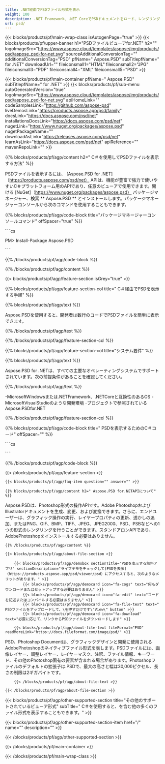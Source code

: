 ```yaml
---
title: .NET経由でPSDファイル形式を表示
weight: 100
description: .NET Framework、.NET CoreでPSDドキュメントをロード、レンダリング、表示するためのC＃ソースコード。
url: psd/
---
```


{{< blocks/products/pf/main-wrap-class isAutogenPage="true" >}}
{{< blocks/products/pf/upper-banner h1="PSDファイルビューアfor.NET" h2="" logoImageSrc="https://www.aspose.cloud/templates/aspose/img/products/psd/aspose_psd-for-net.svg" sourceAdditionalConversionTag="" additionalConversionTag="PSD" pfName=" Aspose.PSD" subTitlepfName=" for .NET" downloadUrl="" fileiconsmall1="HTML" fileiconsmall2="JPG" fileiconsmall3="PDF" fileiconsmall4="XML" fileiconsmall5="PSD" >}}

{{< blocks/products/pf/main-container pfName=" Aspose.PSD" subTitlepfName=" for .NET" >}}
{{< blocks/products/pf/sub-menu autoGeneratedVersion="true" logoImageSrc="https://www.aspose.cloud/templates/aspose/img/products/psd/aspose_psd-for-net.svg" apiHomeLink="" codeSamplesLink="https://github.com/aspose-psd" liveDemosLink="https://products.aspose.app/psd/family" docsLink="https://docs.aspose.com/psd/net" installationsDocsLink="https://docs.aspose.com/psd/net" nugetLink="https://www.nuget.org/packages/aspose.psd" nugetPackageName="" downloadAsLink="https://releases.aspose.com/psd/net" learnAsLink="https://docs.aspose.com/psd/net" apiReference="" mavenRepoLink="" >}}

{{% blocks/products/pf/agp/content h2=" C＃を使用してPSDファイルを表示する方法" %}}

 PSDファイルを表示するには、
 [Aspose.PSD for .NET]（https://products.aspose.com/psd/net）
 APIは、機能が豊富で強力で使いやすいC＃プラットフォーム用のAPIであり、任意のビューアで使用できます。開ける
 [NuGet]（https://www.nuget.org/packages/aspose.psd）
 パッケージマネージャー、検索
 ** Aspose.PSD **
 とインストールします。パッケージマネージャーコンソールから次のコマンドを使用することもできます。

{{% blocks/products/pf/agp/code-block title="パッケージマネージャーコンソールコマンド" offSpacer="true" %}}

`` `cs

PM> Install-Package Aspose.PSD

`` `

{{% /blocks/products/pf/agp/code-block %}}

{{% /blocks/products/pf/agp/content %}}

{{< blocks/products/pf/agp/feature-section isGrey="true" >}}

{{% blocks/products/pf/agp/feature-section-col title=" C＃経由でPSDを表示する手順" %}}

{{% blocks/products/pf/agp/text %}}

 Aspose.PSDを使用すると、開発者は数行のコードでPSDファイルを簡単に表示できます。

{{% /blocks/products/pf/agp/text %}}

{{% /blocks/products/pf/agp/feature-section-col %}}

{{% blocks/products/pf/agp/feature-section-col title="システム要件" %}}

{{% blocks/products/pf/agp/text %}}

 Aspose.PSD for .NETは、すべての主要なオペレーティングシステムでサポートされています。次の前提条件があることを確認してください。

{{% /blocks/products/pf/agp/text %}}

-MicrosoftWindowsまたは.NETFramework、.NETCoreと互換性のあるOS
-MicrosoftVisualStudioのような開発環境
-プロジェクトで参照されているAspose.PSDfor.NET

{{% /blocks/products/pf/agp/feature-section-col %}}

{{% blocks/products/pf/agp/code-block title=" PSDを表示するためのC＃コード" offSpacer="" %}}

`` `cs

`` `

{{% /blocks/products/pf/agp/code-block %}}

{{< /blocks/products/pf/agp/feature-section >}}

    {{< blocks/products/pf/agp/faq-item question="" answer="" >}}
 

<!-- aboutfile Starts -->

    {{% blocks/products/pf/agp/content h2=" Aspose.PSD for.NETAPIについて" %}}

 Aspose.PSDは、Photoshop形式の操作APIです。Adobe PhotoshopおよびIllustratorドキュメントを生成、変更、および変換できます。さらに、エンドユーザーは、グラフィック操作の実行、レイヤープロパティの更新、透かしの追加、またはPNG、GIF、BMP、TIFF、JPEG、JPEG2000、PSD、PSBなどへの1つの形式のレンダリングを行うことができます。スタンドアロンAPIであり、AdobePhotoshopをインストールする必要はありません。



    {{% /blocks/products/pf/agp/content %}}

    {{< blocks/products/pf/agp/about-file-section >}}

        {{< blocks/products/pf/agp/demobox sectionTitle="PSDを表示する無料アプリ" sectionDescription="ライブデモをチェックして[PSDを表示]（https://products.aspose.app/psd/viewer/psd）にアクセスすると、次のようなメリットがあります。" >}}
            {{< blocks/products/pf/agp/democard icon="fa-cogs" text="何もダウンロードまたはセットアップする必要はありません" >}}
            {{< blocks/products/pf/agp/democard icon="fa-edit" text="コードを記述またはコンパイルする必要はありません" >}}
            {{< blocks/products/pf/agp/democard icon="fa-file-text" text=" PSDファイルをアップロードして、\を押すだけです\"View\" button" >}}
            {{< blocks/products/pf/agp/democard icon="fa-download" text="必要に応じて、リンクからPSDファイルをダウンロードします" >}}

        {{< blocks/products/pf/agp/about-file-text fileFormat="PSD" readMoreLink="https://docs.fileformat.com/image/psd/" >}}
PSD、Photoshop Documentは、グラフィックデザインと開発に使用されるAdobePhotoshopのネイティブファイル形式を表します。PSDファイルには、画像レイヤー、調整レイヤー、レイヤーマスク、注釈、ファイル情報、キーワード、その他のPhotoshop固有の要素が含まれる場合があります。Photoshopファイルのデフォルトの拡張子は.PSDで、最大の高さと幅は30,000ピクセル、長さの制限は2ギガバイトです。

        {{< /blocks/products/pf/agp/about-file-text >}}

    {{< /blocks/products/pf/agp/about-file-section >}}

<!-- aboutfile Ends -->

{{< blocks/products/pf/agp/other-supported-section title="その他のサポートされているビューア形式" subTitle=" C＃を使用すると、を含む他の多くのファイル形式を表示することもできます。" >}}

{{< blocks/products/pf/agp/other-supported-section-item href="/" name="" description="" >}}

{{< /blocks/products/pf/agp/other-supported-section >}}

{{< /blocks/products/pf/main-container >}}
    
{{< /blocks/products/pf/main-wrap-class >}}
